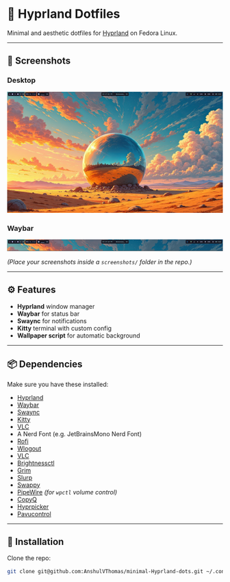 # 🌌 Hyprland Dotfiles

Minimal and aesthetic dotfiles for [Hyprland](https://github.com/hyprwm/Hyprland) on Fedora Linux.

---

## 📸 Screenshots

### Desktop
![Desktop Screenshot](.screenshots/desktop.png)

### Waybar
![Waybar Screenshot](.screenshots/waybar.png)

*(Place your screenshots inside a `screenshots/` folder in the repo.)*

---

## ⚙️ Features

- **Hyprland** window manager
- **Waybar** for status bar
- **Swaync** for notifications
- **Kitty** terminal with custom config
- **Wallpaper script** for automatic background

---

## 📦 Dependencies

Make sure you have these installed:

- [Hyprland](https://github.com/hyprwm/Hyprland)
- [Waybar](https://github.com/Alexays/Waybar)
- [Swaync](https://github.com/ErikReider/SwayNotificationCenter)
- [Kitty](https://sw.kovidgoyal.net/kitty/)
- [VLC](https://www.videolan.org/vlc/)
- A Nerd Font (e.g. JetBrainsMono Nerd Font)
- [Rofi](https://github.com/davatorium/rofi)
- [Wlogout](https://github.com/ArtsyMacaw/wlogout)
- [VLC](https://www.videolan.org/vlc/)
- [Brightnessctl](https://github.com/Hummer12007/brightnessctl)
- [Grim](https://sr.ht/~emersion/grim/)
- [Slurp](https://github.com/emersion/slurp)
- [Swappy](https://github.com/jtheoof/swappy)
- [PipeWire](https://pipewire.org/) *(for `wpctl` volume control)*
- [CopyQ](https://hluk.github.io/CopyQ/)
- [Hyprpicker](https://github.com/hyprwm/hyprpicker)
- [Pavucontrol](https://freedesktop.org/software/pulseaudio/pavucontrol/)


---

## 🚀 Installation

Clone the repo:

```bash
git clone git@github.com:AnshulVThomas/minimal-Hyprland-dots.git ~/.config


